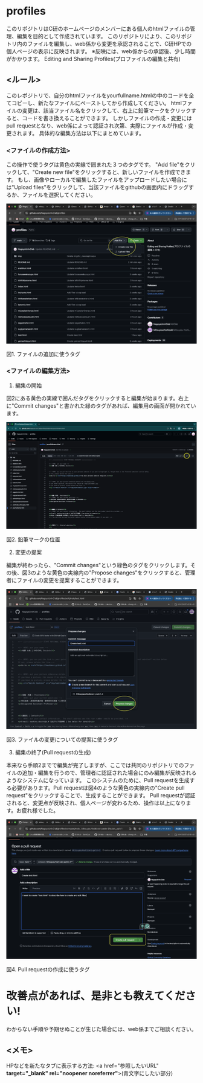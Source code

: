 # profiles
このリポジトリはC研のホームページのメンバーにある個人のhtmlファイルの管理、編集を目的として作成されています。
このリポジトリにより、このリポジトリ内のファイルを編集し、web係から変更を承認されることで、C研HPでの個人ページの表示に反映されます。
※反映には、web係からの承認後、少し時間がかかります。
Editing and Sharing Profiles(プロファイルの編集と共有)

## <ルール>
このレポジトリで、自分のhtmlファイルをyourfullname.htmlの中のコードを全てコピーし、新たなファイルにペーストしてから作成してください。
htmlファイルの変更は、該当ファイル名をクリックして、右上に鉛筆マークをクリックすると、コードを書き換えることができます。
しかしファイルの作成・変更にはpull requestとなり、web係によって認証され次第、実際にファイルが作成・変更されます。
具体的な編集方法は以下にまとめています。


### <ファイルの作成方法>
この操作で使うタグは黄色の実線で囲まれた３つのタグです。
"Add file"をクリックして、"Create new file"をクリックすると、新しいファイルを作成できます。
もし、画像やローカルで編集したファイルをアップロードしたい場合には"Upload files"をクリックして、当該ファイルをgithubの画面内にドラッグするか、ファイルを選択してください。

![ファイルの作成方法](img/for_description/add_files.png)

図1. ファイルの追加に使うタグ

### <ファイルの編集方法>
1. 編集の開始

図2にある黄色の実線で囲んだタグをクリックすると編集が始まります。右上に"Commit changes"と書かれた緑のタグがあれば、編集用の画面が開かれています。

![ファイルの編集方法1：編集の開始](img/for_description/editing_files.png)

図2. 鉛筆マークの位置


2. 変更の提案

編集が終わったら、"Commit changes"という緑色のタグをクリックします。その後、図3のような黄色の実線内の"Propose changes"をクリックすると、管理者にファイルの変更を提案することができます。
<!--そして上の小さなセルには、どのファイルを編集したか(例：Update _yourname_.html)を記入してください。-->

![ファイルの編集方法2 : 変更の提案](img/for_description/proposing_changes.png)

図3. ファイルの変更についての提案に使うタグ


3. 編集の終了(Pull requestの生成)

本来なら手順2までで編集が完了しますが、ここでは共同のリポジトリでのファイルの追加・編集を行うので、管理者に認証された場合にのみ編集が反映されるようなシステムになっています。
このシステムのために、Pull requestを生成する必要があります。Pull requestは図4のような黄色の実線内の"Create pull request"をクリックすることで、生成することができます。
Pull requestが認証されると、変更点が反映され、個人ページが変わるため、操作は以上になります。お疲れ様でした。

![ファイルの編集方法2：編集の終了(Pull requestの生成)](img/for_description/create_PR.png)

図4. Pull requestの作成に使うタグ
<!--![Pull requestの承認]()-->
# 改善点があれば、是非とも教えてください!

わからない手順や予期せぬことが生じた場合には、web係までご相談ください。

## <メモ>
HPなどを新たなタブに表示する方法: <a href="参照したいURL" **target="_blank" rel="noopener noreferrer"**>(青文字にしたい部分)</a>
